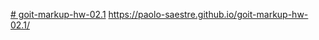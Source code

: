 [# goit-markup-hw-02.1](https://paolo-saestre.github.io/goit-markup-hw-02.1/)
https://paolo-saestre.github.io/goit-markup-hw-02.1/

